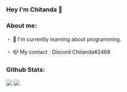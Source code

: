 ### Hey I'm Chitanda 👋
### About me:

・ 🌱 I'm currently learning about programming.

・ 📪 My contact : Discord Chitanda#2468

### Github Stats:
<img src="https://github-readme-stats.vercel.app/api?username=chitandaa&&show_icons=true&title_color=bb2acf&icon_color=f0c91d&text_color=daf7dc&bg_color=000000">
<img src="https://github-readme-stats.vercel.app/api/top-langs/?username=chitandaa&&langs_count=8&show_icons=true&title_color=4fadff&icon_color=f0c91d&text_color=daf7dc&bg_color=050000">

